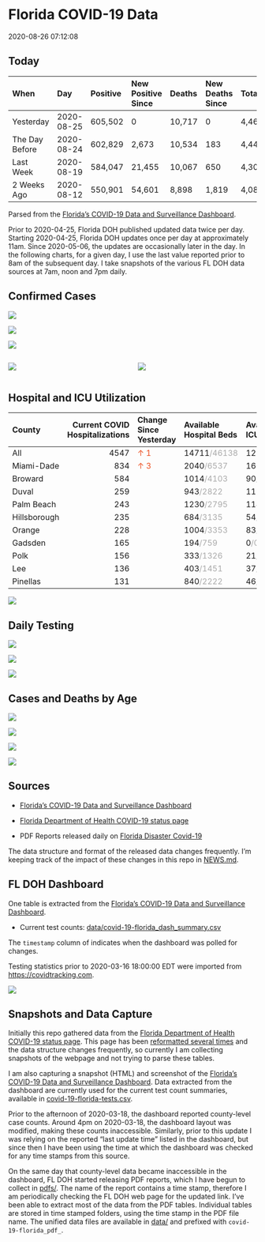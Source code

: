 Florida COVID-19 Data
================
2020-08-26 07:12:08

## Today

| When           | Day        | Positive | New Positive Since | Deaths | New Deaths Since | Total     |
| :------------- | :--------- | :------- | :----------------- | :----- | :--------------- | :-------- |
| Yesterday      | 2020-08-25 | 605,502  | 0                  | 10,717 | 0                | 4,466,524 |
| The Day Before | 2020-08-24 | 602,829  | 2,673              | 10,534 | 183              | 4,447,156 |
| Last Week      | 2020-08-19 | 584,047  | 21,455             | 10,067 | 650              | 4,306,239 |
| 2 Weeks Ago    | 2020-08-12 | 550,901  | 54,601             | 8,898  | 1,819            | 4,087,579 |

Parsed from the [Florida’s COVID-19 Data and Surveillance
Dashboard](https://fdoh.maps.arcgis.com/apps/opsdashboard/index.html#/8d0de33f260d444c852a615dc7837c86).

Prior to 2020-04-25, Florida DOH published updated data twice per day.
Starting 2020-04-25, Florida DOH updates once per day at approximately
11am. Since 2020-05-06, the updates are occasionally later in the day.
In the following charts, for a given day, I use the last value reported
prior to 8am of the subsequent day. I take snapshots of the various FL
DOH data sources at 7am, noon and 7pm daily.

## Confirmed Cases

![](plots/covid-19-florida-daily-test-changes.png)

![](plots/covid-19-florida-deaths-by-day.png)

![](plots/covid-19-florida-county-top-6.png)

<div class="columns">

<div class="column is-full-mobile">

![](plots/covid-19-florida-testing.png)

</div>

<div class="column is-full-mobile">

![](plots/covid-19-florida-total-positive.png)

</div>

</div>

## Hospital and ICU Utilization

| County       | Current COVID Hospitalizations | Change Since Yesterday                  | Available Hospital Beds                      | Available ICU Beds                         |
| :----------- | -----------------------------: | :-------------------------------------- | :------------------------------------------- | :----------------------------------------- |
| All          |                           4547 | <span style="color: #EC4E20">↑ 1</span> | 14711<span style="color: #aaa">/46138</span> | 1271<span style="color: #aaa">/4829</span> |
| Miami-Dade   |                            834 | <span style="color: #EC4E20">↑ 3</span> | 2040<span style="color: #aaa">/6537</span>   | 160<span style="color: #aaa">/815</span>   |
| Broward      |                            584 |                                         | 1014<span style="color: #aaa">/4103</span>   | 90<span style="color: #aaa">/411</span>    |
| Duval        |                            259 |                                         | 943<span style="color: #aaa">/2822</span>    | 117<span style="color: #aaa">/324</span>   |
| Palm Beach   |                            243 |                                         | 1230<span style="color: #aaa">/2795</span>   | 114<span style="color: #aaa">/291</span>   |
| Hillsborough |                            235 |                                         | 684<span style="color: #aaa">/3135</span>    | 54<span style="color: #aaa">/319</span>    |
| Orange       |                            228 |                                         | 1004<span style="color: #aaa">/3353</span>   | 83<span style="color: #aaa">/289</span>    |
| Gadsden      |                            165 |                                         | 194<span style="color: #aaa">/759</span>     | 0<span style="color: #aaa">/0</span>       |
| Polk         |                            156 |                                         | 333<span style="color: #aaa">/1326</span>    | 21<span style="color: #aaa">/143</span>    |
| Lee          |                            136 |                                         | 403<span style="color: #aaa">/1451</span>    | 37<span style="color: #aaa">/96</span>     |
| Pinellas     |                            131 |                                         | 840<span style="color: #aaa">/2222</span>    | 46<span style="color: #aaa">/248</span>    |

![](plots/covid-19-florida-icu-usage.png)

## Daily Testing

![](plots/covid-19-florida-tests-per-case.png)

<!-- ![](plots/covid-19-florida-change-new-cases.png) -->

![](plots/covid-19-florida-tests-percent-positive.png)

![](plots/covid-19-florida-test-and-case-growth.png)

## Cases and Deaths by Age

![](plots/covid-19-florida-weekly-events-by-age.png)

![](plots/covid-19-florida-age.png)

![](plots/covid-19-florida-age-deaths.png)

![](plots/covid-19-florida-age-sex.png)

## Sources

  - [Florida’s COVID-19 Data and Surveillance
    Dashboard](https://fdoh.maps.arcgis.com/apps/opsdashboard/index.html#/8d0de33f260d444c852a615dc7837c86)

  - [Florida Department of Health COVID-19 status
    page](http://www.floridahealth.gov/diseases-and-conditions/COVID-19/)

  - PDF Reports released daily on [Florida Disaster
    Covid-19](http://www.floridahealth.gov/diseases-and-conditions/COVID-19/)

The data structure and format of the released data changes frequently.
I’m keeping track of the impact of these changes in this repo in
[NEWS.md](NEWS.md).

## FL DOH Dashboard

One table is extracted from the [Florida’s COVID-19 Data and
Surveillance
Dashboard](https://fdoh.maps.arcgis.com/apps/opsdashboard/index.html#/8d0de33f260d444c852a615dc7837c86).

  - Current test counts:
    [data/covid-19-florida\_dash\_summary.csv](data/covid-19-florida_dash_summary.csv)

The `timestamp` column of indicates when the dashboard was polled for
changes.

Testing statistics prior to 2020-03-16 18:00:00 EDT were imported from
<https://covidtracking.com>.

![](screenshots/fodh_maps_arcgis_com__apps__opsdashboard.png)

## Snapshots and Data Capture

Initially this repo gathered data from the [Florida Department of Health
COVID-19 status
page](http://www.floridahealth.gov/diseases-and-conditions/COVID-19/).
This page has been [reformatted several
times](screenshots/floridahealth_gov__diseases-and-conditions__COVID-19.png)
and the data structure changes frequently, so currently I am collecting
snapshots of the webpage and not trying to parse these tables.

I am also capturing a snapshot (HTML) and screenshot of the [Florida’s
COVID-19 Data and Surveillance
Dashboard](https://fdoh.maps.arcgis.com/apps/opsdashboard/index.html#/8d0de33f260d444c852a615dc7837c86).
Data extracted from the dashboard are currently used for the current
test count summaries, available in
[covid-19-florida-tests.csv](covid-19-florida-tests.csv).

Prior to the afternoon of 2020-03-18, the dashboard reported
county-level case counts. Around 4pm on 2020-03-18, the dashboard layout
was modified, making these counts inaccessible. Similarly, prior to this
update I was relying on the reported “last update time” listed in the
dashboard, but since then I have been using the time at which the
dashboard was checked for any time stamps from this source.

On the same day that county-level data became inaccessible in the
dashboard, FL DOH started releasing PDF reports, which I have begun to
collect in [pdfs/](pdfs/). The name of the report contains a time stamp,
therefore I am periodically checking the FL DOH web page for the updated
link. I’ve been able to extract most of the data from the PDF tables.
Individual tables are stored in time stamped folders, using the time
stamp in the PDF file name. The unified data files are available in
[data/](data/) and prefixed with `covid-19-florida_pdf_`.
